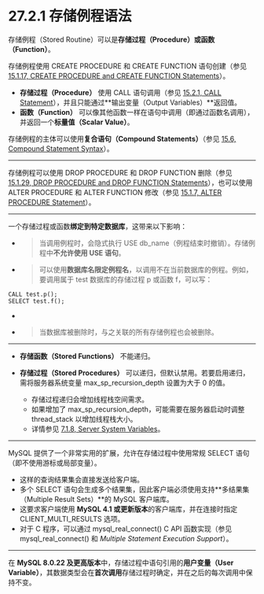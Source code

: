 # **27.2.1 存储例程语法**





存储例程（Stored Routine）可以是**存储过程（Procedure）或函数（Function）**。

存储例程使用 CREATE PROCEDURE 和 CREATE FUNCTION 语句创建（参见 [15.1.17, CREATE PROCEDURE and CREATE FUNCTION Statements](#)）。



- **存储过程（Procedure）** 使用 CALL 语句调用（参见 [15.2.1, CALL Statement](#)），并且只能通过**输出变量（Output Variables）**返回值。
- **函数（Function）** 可以像其他函数一样在语句中调用（即通过函数名调用），并返回一个**标量值（Scalar Value）**。





存储例程的主体可以使用**复合语句（Compound Statements）**（参见 [15.6, Compound Statement Syntax](#)）。



------



存储例程可以使用 DROP PROCEDURE 和 DROP FUNCTION 删除（参见 [15.1.29, DROP PROCEDURE and DROP FUNCTION Statements](#)），也可以使用 ALTER PROCEDURE 和 ALTER FUNCTION 修改（参见 [15.1.7, ALTER PROCEDURE Statement](#)）。



------



一个存储过程或函数**绑定到特定数据库**，这带来以下影响：





- > 当调用例程时，会隐式执行 USE db_name（例程结束时撤销）。存储例程中**不允许使用 USE 语句**。

- > 可以使用**数据库名限定例程名**，以调用不在当前数据库的例程。例如，要调用属于 test 数据库的存储过程 p 或函数 f，可以写：



```
CALL test.p();
SELECT test.f();
```



- > 

- > 当数据库被删除时，与之关联的所有存储例程也会被删除。





------





- **存储函数（Stored Functions）** 不能递归。

- **存储过程（Stored Procedures）** 可以递归，但默认禁用。若要启用递归，需将服务器系统变量 max_sp_recursion_depth 设置为大于 0 的值。

  

  - 存储过程递归会增加线程栈空间需求。
  - 如果增加了 max_sp_recursion_depth，可能需要在服务器启动时调整 thread_stack 以增加线程栈大小。
  - 详情参见 [7.1.8, Server System Variables](#)。

  





------



MySQL 提供了一个非常实用的扩展，允许在存储过程中使用常规 SELECT 语句（即不使用游标或局部变量）。



- 这样的查询结果集会直接发送给客户端。
- 多个 SELECT 语句会生成多个结果集，因此客户端必须使用支持**多结果集（Multiple Result Sets）**的 MySQL 客户端库。
- 这要求客户端使用 **MySQL 4.1 或更新版本**的客户端库，并在连接时指定 CLIENT_MULTI_RESULTS 选项。
- 对于 C 程序，可以通过 mysql_real_connect() C API 函数实现（参见 mysql_real_connect() 和 *Multiple Statement Execution Support*）。





------



在 **MySQL 8.0.22 及更高版本**中，存储过程中语句引用的**用户变量（User Variable）**，其数据类型会在**首次调用**存储过程时确定，并在之后的每次调用中保持不变。